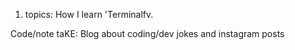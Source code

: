 1. topics:
  How I learn
  'Terminalfv.


Code/note taKE: Blog about coding/dev jokes and instagram posts
